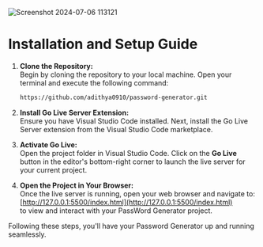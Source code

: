 ![Screenshot 2024-07-06 113121](https://github.com/LokeshKumar710/Password-Generator/assets/139546242/3952936d-9767-4fc6-92a9-8e55a15c005b)

#


# Installation and Setup Guide

1. **Clone the Repository:**
   <br>
    Begin by cloning the repository to your local machine. Open your terminal and execute the following command:  
    ```sh
    https://github.com/adithya0910/password-generator.git
    ```

3. **Install Go Live Server Extension:**
   <br>
    Ensure you have Visual Studio Code installed. Next, install the Go Live Server extension from the Visual Studio Code marketplace.

5. **Activate Go Live:**
   <br>
    Open the project folder in Visual Studio Code. Click on the **Go Live** button in the editor's bottom-right corner to launch the live server for your current project.

7. **Open the Project in Your Browser:**
   <br>
    Once the live server is running, open your web browser and navigate to:  
    [http://127.0.0.1:5500/index.html](http://127.0.0.1:5500/index.html)  
    to view and interact with your PassWord Generator project.

Following these steps, you'll have your Password Generator up and running seamlessly.
